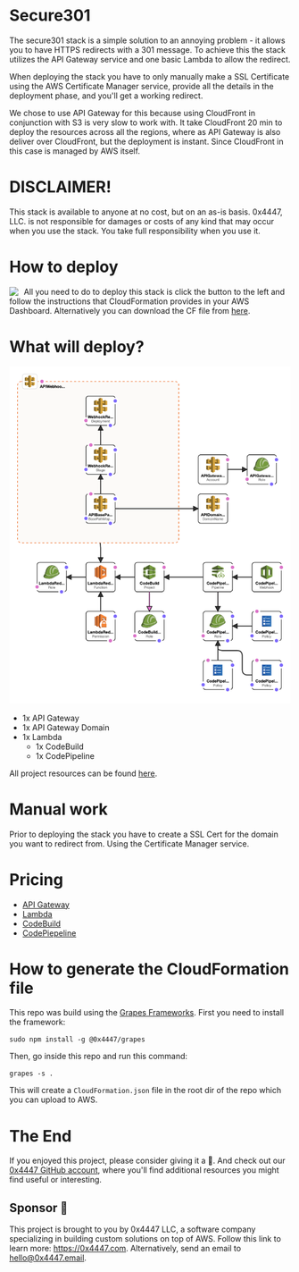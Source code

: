 # Secure301

The secure301 stack is a simple solution to an annoying problem - it allows you to have HTTPS redirects with a 301 message. To achieve this the stack utilizes the API Gateway service and one basic Lambda to allow the redirect. 

When deploying the stack you have to only manually make a SSL Certificate using the AWS Certificate Manager service, provide all the details in the deployment phase, and you'll get a working redirect. 

We chose to use API Gateway for this because using CloudFront in conjunction with S3 is very slow to work with. It take CloudFront 20 min to deploy the resources across all the regions, where as API Gateway is also deliver over CloudFront, but the deployment is instant. Since CloudFront in this case is managed by AWS itself.

# DISCLAIMER!

This stack is available to anyone at no cost, but on an as-is basis. 0x4447, LLC. is not responsible for damages or costs of any kind that may occur when you use the stack. You take full responsibility when you use it.

# How to deploy

<a target="_blank" href="https://console.aws.amazon.com/cloudformation/home#/stacks/new?stackName=zer0x4447-secure301&templateURL=https://s3.amazonaws.com/0x4447-drive-cloudformation/secure301.json">
<img align="left" style="float: left; margin: 0 10px 0 0;" src="https://s3.amazonaws.com/cloudformation-examples/cloudformation-launch-stack.png"></a>

All you need to do to deploy this stack is click the button to the left and follow the instructions that CloudFormation provides in your AWS Dashboard. Alternatively you can download the CF file from [here](https://s3.amazonaws.com/0x4447-drive-cloudformation/secure301.json).

# What will deploy?

![Secure301 Diagram](https://raw.githubusercontent.com/0x4447/0x4447_product_secure301/assets/diagram.png)

- 1x API Gateway
- 1x API Gateway Domain
- 1x Lambda
  - 1x CodeBuild
  - 1x CodePipeline

All project resources can be found [here](https://github.com/topics/0x4447-product-secure301).

# Manual work

Prior to deploying the stack you have to create a SSL Cert for the domain you want to redirect from. Using the Certificate Manager service. 

# Pricing

- [API Gateway](https://aws.amazon.com/api-gateway/pricing/)
- [Lambda](https://aws.amazon.com/lambda/pricing/)
- [CodeBuild](https://aws.amazon.com/codebuild/pricing/)
- [CodePiepeline](https://aws.amazon.com/codepipeline/pricing/)

# How to generate the CloudFormation file

This repo was build using the [Grapes Frameworks](https://www.npmjs.com/package/@0x4447/grapes). First you need to install the framework:

```
sudo npm install -g @0x4447/grapes
```

Then, go inside this repo and run this command:

```
grapes -s .
```

This will create a `CloudFormation.json` file in the root dir of the repo which you can upload to AWS.

# The End

If you enjoyed this project, please consider giving it a 🌟. And check out our [0x4447 GitHub account](https://github.com/0x4447), where you'll find additional resources you might find useful or interesting.

## Sponsor 🎊

This project is brought to you by 0x4447 LLC, a software company specializing in building custom solutions on top of AWS. Follow this link to learn more: https://0x4447.com. Alternatively, send an email to [hello@0x4447.email](mailto:hello@0x4447.email?Subject=Hello%20From%20Repo&Body=Hi%2C%0A%0AMy%20name%20is%20NAME%2C%20and%20I%27d%20like%20to%20get%20in%20touch%20with%20someone%20at%200x4447.%0A%0AI%27d%20like%20to%20discuss%20the%20following%20topics%3A%0A%0A-%20LIST_OF_TOPICS_TO_DISCUSS%0A%0ASome%20useful%20information%3A%0A%0A-%20My%20full%20name%20is%3A%20FIRST_NAME%20LAST_NAME%0A-%20My%20time%20zone%20is%3A%20TIME_ZONE%0A-%20My%20working%20hours%20are%20from%3A%20TIME%20till%20TIME%0A-%20My%20company%20name%20is%3A%20COMPANY%20NAME%0A-%20My%20company%20website%20is%3A%20https%3A%2F%2F%0A%0ABest%20regards.).